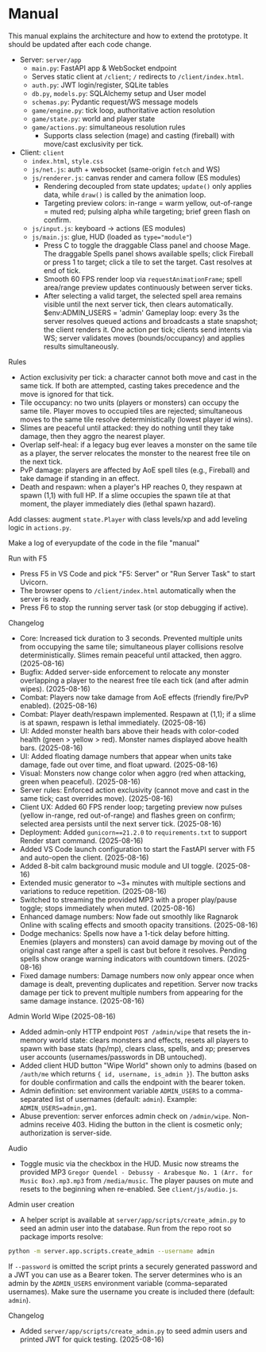 # Manual

This manual explains the architecture and how to extend the prototype. It should be updated after each code change.

- Server: `server/app`
  - `main.py`: FastAPI app & WebSocket endpoint
  - Serves static client at `/client`; `/` redirects to `/client/index.html`.
  - `auth.py`: JWT login/register, SQLite tables
  - `db.py`, `models.py`: SQLAlchemy setup and User model
  - `schemas.py`: Pydantic request/WS message models
  - `game/engine.py`: tick loop, authoritative action resolution
  - `game/state.py`: world and player state
  - `game/actions.py`: simultaneous resolution rules
    - Supports class selection (mage) and casting (fireball) with move/cast exclusivity per tick.
- Client: `client`
  - `index.html`, `style.css`
  - `js/net.js`: auth + websocket (same-origin `fetch` and WS)
  - `js/renderer.js`: canvas render and camera follow (ES modules)
    - Rendering decoupled from state updates; `update()` only applies data, while `draw()` is called by the animation loop.
    - Targeting preview colors: in-range = warm yellow, out-of-range = muted red; pulsing alpha while targeting; brief green flash on confirm.
  - `js/input.js`: keyboard -> actions (ES modules)
  - `js/main.js`: glue, HUD (loaded as `type="module"`)
    - Press C to toggle the draggable Class panel and choose Mage. The draggable Spells panel shows available spells; click Fireball or press 1 to target; click a tile to set the target. Cast resolves at end of tick.
    - Smooth 60 FPS render loop via `requestAnimationFrame`; spell area/range preview updates continuously between server ticks.
    - After selecting a valid target, the selected spell area remains visible until the next server tick, then clears automatically.
$env:ADMIN_USERS = 'admin'
Gameplay loop: every 3s the server resolves queued actions and broadcasts a state snapshot; the client renders it. One action per tick; clients send intents via WS; server validates moves (bounds/occupancy) and applies results simultaneously.

Rules
- Action exclusivity per tick: a character cannot both move and cast in the same tick. If both are attempted, casting takes precedence and the move is ignored for that tick.
- Tile occupancy: no two units (players or monsters) can occupy the same tile. Player moves to occupied tiles are rejected; simultaneous moves to the same tile resolve deterministically (lowest player id wins).
- Slimes are peaceful until attacked: they do nothing until they take damage, then they aggro the nearest player.
 - Overlap self-heal: if a legacy bug ever leaves a monster on the same tile as a player, the server relocates the monster to the nearest free tile on the next tick.
 - PvP damage: players are affected by AoE spell tiles (e.g., Fireball) and take damage if standing in an effect.
 - Death and respawn: when a player's HP reaches 0, they respawn at spawn (1,1) with full HP. If a slime occupies the spawn tile at that moment, the player immediately dies (lethal spawn hazard).

Add classes: augment `state.Player` with class levels/xp and add leveling logic in `actions.py`.

Make a log of everyupdate of the code in the file "manual"

Run with F5
- Press F5 in VS Code and pick "F5: Server" or "Run Server Task" to start Uvicorn.
- The browser opens to `/client/index.html` automatically when the server is ready.
 - Press F6 to stop the running server task (or stop debugging if active).

Changelog
- Core: Increased tick duration to 3 seconds. Prevented multiple units from occupying the same tile; simultaneous player collisions resolve deterministically. Slimes remain peaceful until attacked, then aggro. (2025-08-16)
- Bugfix: Added server-side enforcement to relocate any monster overlapping a player to the nearest free tile each tick (and after admin wipes). (2025-08-16)
- Combat: Players now take damage from AoE effects (friendly fire/PvP enabled). (2025-08-16)
- Combat: Player death/respawn implemented. Respawn at (1,1); if a slime is at spawn, respawn is lethal immediately. (2025-08-16)
- UI: Added monster health bars above their heads with color-coded health (green > yellow > red). Monster names displayed above health bars. (2025-08-16)
- UI: Added floating damage numbers that appear when units take damage, fade out over time, and float upward. (2025-08-16)
- Visual: Monsters now change color when aggro (red when attacking, green when peaceful). (2025-08-16)
- Server rules: Enforced action exclusivity (cannot move and cast in the same tick; cast overrides move). (2025-08-16)
- Client UX: Added 60 FPS render loop; targeting preview now pulses (yellow in-range, red out-of-range) and flashes green on confirm; selected area persists until the next server tick. (2025-08-16)
- Deployment: Added `gunicorn==21.2.0` to `requirements.txt` to support Render start command. (2025-08-16)
- Added VS Code launch configuration to start the FastAPI server with F5 and auto-open the client. (2025-08-16)
- Added 8-bit calm background music module and UI toggle. (2025-08-16)
- Extended music generator to ~3+ minutes with multiple sections and variations to reduce repetition. (2025-08-16)
- Switched to streaming the provided MP3 with a proper play/pause toggle; stops immediately when muted. (2025-08-16)
- Enhanced damage numbers: Now fade out smoothly like Ragnarok Online with scaling effects and smooth opacity transitions. (2025-08-16)
- Dodge mechanics: Spells now have a 1-tick delay before hitting. Enemies (players and monsters) can avoid damage by moving out of the original cast range after a spell is cast but before it resolves. Pending spells show orange warning indicators with countdown timers. (2025-08-16)
- Fixed damage numbers: Damage numbers now only appear once when damage is dealt, preventing duplicates and repetition. Server now tracks damage per tick to prevent multiple numbers from appearing for the same damage instance. (2025-08-16)

Admin World Wipe (2025-08-16)
- Added admin-only HTTP endpoint `POST /admin/wipe` that resets the in-memory world state: clears monsters and effects, resets all players to spawn with base stats (hp/mp), clears class, spells, and xp; preserves user accounts (usernames/passwords in DB untouched).
- Added client HUD button "Wipe World" shown only to admins (based on `/auth/me` which returns `{ id, username, is_admin }`). The button asks for double confirmation and calls the endpoint with the bearer token.
- Admin definition: set environment variable `ADMIN_USERS` to a comma-separated list of usernames (default: `admin`). Example: `ADMIN_USERS=admin,gm1`.
- Abuse prevention: server enforces admin check on `/admin/wipe`. Non-admins receive 403. Hiding the button in the client is cosmetic only; authorization is server-side.

Audio
- Toggle music via the checkbox in the HUD. Music now streams the provided MP3 `Gregor Quendel - Debussy - Arabesque No. 1 (Arr. for Music Box).mp3.mp3` from `/media/music`. The player pauses on mute and resets to the beginning when re-enabled. See `client/js/audio.js`.

Admin user creation
- A helper script is available at `server/app/scripts/create_admin.py` to seed an admin user into the database. Run from the repo root so package imports resolve:

```bash
python -m server.app.scripts.create_admin --username admin
```

If `--password` is omitted the script prints a securely generated password and a JWT you can use as a Bearer token. The server determines who is an admin by the `ADMIN_USERS` environment variable (comma-separated usernames). Make sure the username you create is included there (default: `admin`).

Changelog
- Added `server/app/scripts/create_admin.py` to seed admin users and printed JWT for quick testing. (2025-08-16)
